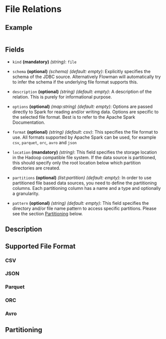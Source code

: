 
# File Relations

## Example
```
```

## Fields
 * `kind` **(mandatory)** *(string)*: `file`
 
 * `schema` **(optional)** *(schema)* *(default: empty)*: 
 Explicitly specifies the schema of the JDBC source. Alternatively Flowman will automatically
 try to infer the schema if the underlying file format supports this.

 * `description` **(optional)** *(string)* *(default: empty)*:
 A description of the relation. This is purely for informational purpose.
 
 * `options` **(optional)** *(map:string)* *(default: empty)*:
 Options are passed directly to Spark for reading and/or writing data. Options are specific
 to the selected file format. Best is to refer to the Apache Spark Documentation.
 
 * `format` **(optional)** *(string)* *(default: csv)*:
 This specifies the file format to use. All formats supported by Apache Spark can be used,
 for example `csv`, `parquet`, `orc`, `avro` and `json`
  
 * `location` **(mandatory)** *(string)*:
 This field specifies the storage location in the Hadoop compatible file system. If the data 
 source is partitioned, this should  specify only the root location below which partition 
 directories are created.
 
 * `partitions` **(optional)** *(list:partition)* *(default: empty)*:
 In order to use partitioned file based data sources, you need to define the partitioning
 columns. Each partitioning column has a name and a type and optionally a granularity.
 
 * `pattern` **(optional)** *(string)* *(default: empty)*:
 This field specifies the directory and/or file name pattern to access specific partitions. 
 Please see the section [Partitioning](#Partitioning) below. 


## Description

## Supported File Format

### CSV

### JSON

### Parquet

### ORC

### Avro

## Partitioning
